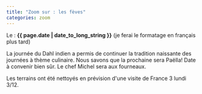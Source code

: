 ```yaml
---
title: "Zoom sur : les fèves"
categories: zoom
---
```


Le : **{{ page.date | date_to_long_string }}** (je ferai le formatage en français plus tard)

La journée du Dahl indien a permis de continuer la tradition naissante des journées à thème culinaire.
Nous savons que la prochaine sera Paëlla! Date à convenir bien sûr. Le chef Michel sera aux fourneaux.

Les terrains ont été nettoyés en prévision d'une visite de France 3 lundi 3/12.
